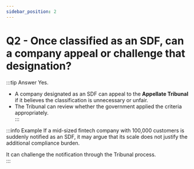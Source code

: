 ```yaml
---
sidebar_position: 2
---
```


# Q2 - Once classified as an SDF, can a company appeal or challenge that designation?

:::tip Answer
Yes.  

- A company designated as an SDF can appeal to the **Appellate Tribunal** if it believes the classification is unnecessary or unfair.  
- The Tribunal can review whether the government applied the criteria appropriately.  
:::

:::info Example
If a mid-sized fintech company with 100,000 customers is suddenly notified as an SDF, it may argue that its scale does not justify the additional compliance burden.  

It can challenge the notification through the Tribunal process.  
:::
